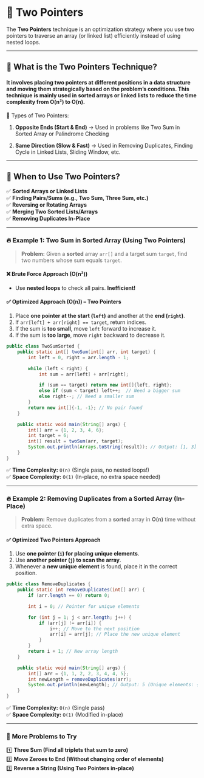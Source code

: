# 🚀 Two Pointers

The **Two Pointers** technique is an optimization strategy where you use two pointers to traverse an array (or linked list) efficiently instead of using nested loops.

---
## 🧠 What is the Two Pointers Technique?

#### It involves placing two pointers at different positions in a data structure and moving them strategically based on the problem’s conditions. This technique is mainly used in sorted arrays or linked lists to reduce the time complexity from O(n²) to O(n).

🔹 Types of Two Pointers:

1) **Opposite Ends (Start & End)** → Used in problems like Two Sum in Sorted Array or Palindrome Checking

2) **Same Direction (Slow & Fast)** → Used in Removing Duplicates, Finding Cycle in Linked Lists, Sliding Window, etc.

---

## 📌 **When to Use Two Pointers?**
✅ **Sorted Arrays or Linked Lists**  
✅ **Finding Pairs/Sums (e.g., Two Sum, Three Sum, etc.)**  
✅ **Reversing or Rotating Arrays**  
✅ **Merging Two Sorted Lists/Arrays**  
✅ **Removing Duplicates In-Place**

---

### 🔥 **Example 1: Two Sum in Sorted Array (Using Two Pointers)**
> **Problem:** Given a **sorted** array `arr[]` and a target sum `target`, find two numbers whose sum equals `target`.

#### ❌ **Brute Force Approach (O(n²))**
- Use **nested loops** to check all pairs. **Inefficient!**

#### ✅ **Optimized Approach (O(n)) – Two Pointers**
1. Place **one pointer at the start (`left`)** and another at the **end (`right`)**.
2. If `arr[left] + arr[right] == target`, return indices.
3. If the sum is **too small**, move `left` forward to increase it.
4. If the sum is **too large**, move `right` backward to decrease it.

```java
public class TwoSumSorted {
    public static int[] twoSum(int[] arr, int target) {
        int left = 0, right = arr.length - 1;

        while (left < right) {
            int sum = arr[left] + arr[right];

            if (sum == target) return new int[]{left, right};
            else if (sum < target) left++;  // Need a bigger sum
            else right--; // Need a smaller sum
        }
        return new int[]{-1, -1}; // No pair found
    }

    public static void main(String[] args) {
        int[] arr = {1, 2, 3, 4, 6};
        int target = 6;
        int[] result = twoSum(arr, target);
        System.out.println(Arrays.toString(result)); // Output: [1, 3] (2 + 4 = 6)
    }
}
```
✅ **Time Complexity:** `O(n)` (Single pass, no nested loops!)  
✅ **Space Complexity:** `O(1)` (In-place, no extra space needed)

---

### 🔥 **Example 2: Removing Duplicates from a Sorted Array (In-Place)**
> **Problem:** Remove duplicates from a **sorted** array in **O(n)** time without extra space.

#### ✅ **Optimized Two Pointers Approach**
1. Use **one pointer (`i`) for placing unique elements**.
2. Use **another pointer (`j`) to scan the array**.
3. Whenever a **new unique element** is found, place it in the correct position.

```java
public class RemoveDuplicates {
    public static int removeDuplicates(int[] arr) {
        if (arr.length == 0) return 0;

        int i = 0; // Pointer for unique elements

        for (int j = 1; j < arr.length; j++) {
            if (arr[j] != arr[i]) {
                i++; // Move to the next position
                arr[i] = arr[j]; // Place the new unique element
            }
        }
        return i + 1; // New array length
    }

    public static void main(String[] args) {
        int[] arr = {1, 1, 2, 2, 3, 4, 4, 5};
        int newLength = removeDuplicates(arr);
        System.out.println(newLength); // Output: 5 (Unique elements: {1,2,3,4,5})
    }
}
```
✅ **Time Complexity:** `O(n)` (Single pass)  
✅ **Space Complexity:** `O(1)` (Modified in-place)

---

### 🎯 **More Problems to Try**
1️⃣ **Three Sum (Find all triplets that sum to zero)**  
2️⃣ **Move Zeroes to End (Without changing order of elements)**  
3️⃣ **Reverse a String (Using Two Pointers in-place)**